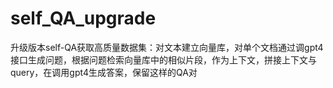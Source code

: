 # self_QA_upgrade
升级版本self-QA获取高质量数据集：对文本建立向量库，对单个文档通过调gpt4接口生成问题，根据问题检索向量库中的相似片段，作为上下文，拼接上下文与query，在调用gpt4生成答案，保留这样的QA对
